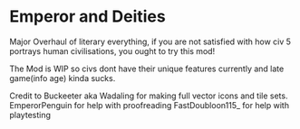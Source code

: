 # Emperor and Deities
 Major Overhaul of literary everything, if you are not satisfied with how civ 5 portrays human civilisations, you ought to try this mod!

 The Mod is WIP so civs dont have their unique features currently and late game(info age) kinda sucks.

 Credit to 
 Buckeeter aka Wadaling for making full vector icons and tile sets.
 EmperorPenguin for help with proofreading 
 FastDoubloon115_ for help with playtesting

